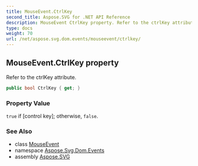 ```yaml
---
title: MouseEvent.CtrlKey
second_title: Aspose.SVG for .NET API Reference
description: MouseEvent CtrlKey property. Refer to the ctrlKey attribute
type: docs
weight: 70
url: /net/aspose.svg.dom.events/mouseevent/ctrlkey/
---
```

## MouseEvent.CtrlKey property

Refer to the ctrlKey attribute.

```csharp
public bool CtrlKey { get; }
```

### Property Value

`true` if [control key]; otherwise, `false`.

### See Also

* class [MouseEvent](../)
* namespace [Aspose.Svg.Dom.Events](../../../aspose.svg.dom.events/)
* assembly [Aspose.SVG](../../../)
